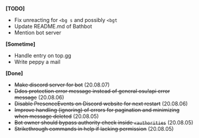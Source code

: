 
**[TODO]**
- Fix unreacting for `<bg s` and possibly `<bgt`
- Update README.md of Bathbot
- Mention bot server

**[Sometime]**
- Handle entry on top.gg
- Write peppy a mail

**[Done]**
- ~~Make discord server for bot~~ (20.08.07)
- ~~Ddos protection error message instead of general osu!api error message~~ (20.08.06)
- ~~Disable PresenceEvents on Discord website for next restart~~ (20.08.06)
- ~~Improve handling (ignoring) of errors for pagination and minimizing when message deleted~~ (20.08.05)
- ~~Bot owner should bypass authority check inside `<authorities`~~ (20.08.05)
- ~~Strikethrough commands in help if lacking permission~~ (20.08.05)